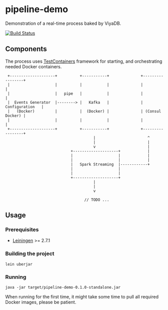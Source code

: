 pipeline-demo
==============

Demonstration of a real-time process baked by ViyaDB.

[![Build Status](https://travis-ci.org/viyadb/pipeline-demo.png)](https://travis-ci.org/viyadb/pipeline-demo)

## Components

The process uses [TestContainers](https://www.testcontainers.org) framework for starting, and orchestrating needed Docker containers.


     +--------------------+          +-----------+              +-----------------+
     |                    |          |           |              |                 |
     |                    |   pipe   |           |              |                 |
     |  Events Generator  |--------> |   Kafka   |              | Configuration   |
     |   (Docker)         |          |  (Docker) |              | (Consul Docker) |
     |                    |          |           |              |                 |
     +--------------------+          +-----------+              +-----------------+
                                           |                       ^
                                           |                       |
                                           v                       |
                                 +--------------------+            |
                                 |                    |            |
                                 |                    |            |
                                 |   Spark Streaming  |------------+
                                 |                    |
                                 |                    |
                                 +--------------------+
                                           |
                                           |
                                           v
     
                                       // TODO ...


## Usage

### Prerequisites

 * [Leiningen](http://leiningen.org) >= 2.7.1

### Building the project

    lein uberjar

### Running

    java -jar target/pipeline-demo-0.1.0-standalone.jar

When running for the first time, it might take some time to pull all required Docker images, please be patient.

